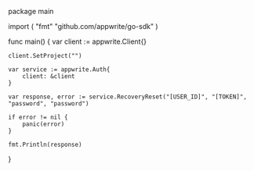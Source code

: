 package main

import (
    "fmt"
    "github.com/appwrite/go-sdk"
)

func main() {
    var client := appwrite.Client{}

    client.SetProject("")

    var service := appwrite.Auth{
        client: &client
    }

    var response, error := service.RecoveryReset("[USER_ID]", "[TOKEN]", "password", "password")

    if error != nil {
        panic(error)
    }

    fmt.Println(response)
}